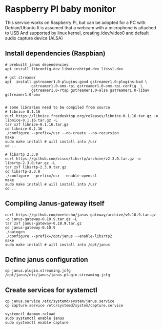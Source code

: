 # Raspberry PI baby monitor

This service works on Raspberry PI, but can be adopted for a PC with Debian/Ubuntu
It is assumed that a webcam with a microphone is attached to USB
And supported by linux kernel, creating /dev/video0 and default audio capture device (ALSA)

## Install dependencies (Raspbian)

```
# prebuilt janus dependencies
apt install libconfig-dev libmicrohttpd-dev libssl-dev

# gst streamer
apt  install gstreamer1.0-plugins-good gstreamer1.0-plugins-bad \
            gstreamer1.0-omx-rpi gstreamer1.0-omx-rpi-config  \
            gstreamer1.0-rtsp gstreamer1.0-alsa gstreamer1.0-libav gstreamer1.0-omx 


# some libraries need to be compiled from source
# libnice 0.1.16
curl https://libnice.freedesktop.org/releases/libnice-0.1.16.tar.gz -o libnice-0.1.16.tar.gz -L
tar xzf libnice-0.1.16.tar.gz
cd libnice-0.1.16
./configure --prefix=/usr --no-create --no-recursion
make
sudo make install # will install into /usr
cd ..

# libsrtp 2.3.0
curl https://github.com/cisco/libsrtp/archive/v2.3.0.tar.gz -o libsrtp-2.3.0.tar.gz -L
tar zxf libsrtp-2.3.0.tar.gz
cd libsrtp-2.3.0
./configure --prefix=/usr --enable-openssl
make 
sudo make install # will install into /usr
cd ..
```

## Compiling Janus-gateway itself

```
curl https://github.com/meetecho/janus-gateway/archive/v0.10.9.tar.gz -o janus-gateway-0.10.9.tar.gz -L
tar zxf janus-gateway-0.10.9.tar.gz
cd janus-gateway-0.10.9
./autogen
./configure --prefix=/opt/janus --enable-libsrtp2
make 
sudo make install # will install into /opt/janus
```

## Define janus configuration

```
cp janus.plugin.streaming.jcfg  /opt/janus/etc/janus/janus.plugin.streaming.jcfg
```

## Create services for systemctl 

```
cp janus.service /etc/systemd/system/janus.service
cp capture.service /etc/systemd/system/capture.service

systemctl daemon-reload
sudo systemctl enable janus
sudo systemctl enable capture

```
